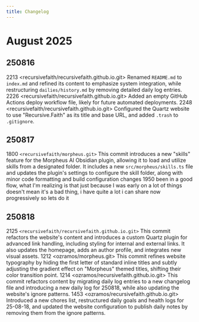 ```yaml
---
title: Changelog
---
```

# August 2025
## 250816
2213 <recursivefaith/recursivefaith.github.io.git> Renamed `README.md` to `index.md` and refined its content to emphasize system integration, while restructuring `dailies/history.md` by removing detailed daily log entries. 
2226 <recursivefaith/recursivefaith.github.io.git> Added an empty GitHub Actions deploy workflow file, likely for future automated deployments. 
2248 <recursivefaith/recursivefaith.github.io.git> Configured the Quartz website to use "Recursive.Faith" as its title and base URL, and added `.trash` to `.gitignore`. 

## 250817
1800 `<recursivefaith/morpheus.git>` This commit introduces a new "skills" feature for the Morpheus AI Obsidian plugin, allowing it to load and utilize skills from a designated folder. It includes a new `src/morpheus/skills.ts` file and updates the plugin's settings to configure the skill folder, along with minor code formatting and build configuration changes
1950 been in a good flow, what I'm realizing is that just because I was early on a lot of things doesn't mean it's a bad thing, i have quite a lot i can share now progressively so lets do it

## 250818
2125 `<recursivefaith/recursivefaith.github.io.git>` This commit refactors the website's content and introduces a custom Quartz plugin for advanced link handling, including styling for internal and external links. It also updates the homepage, adds an author profile, and integrates new visual assets. 1212 <ozramos/morpheus.git> This commit refines website typography by hiding the first letter of standard inline titles and subtly adjusting the gradient effect on "Morpheus" themed titles, shifting their color transition point. 
1214 <ozramos/recursivefaith.github.io.git> This commit refactors content by migrating daily log entries to a new changelog file and introducing a new daily log for 250818, while also updating the website's ignore patterns. 
1453 <ozramos/recursivefaith.github.io.git> Introduced a new chores list, restructured daily goals and health logs for 25-08-18, and updated the website configuration to publish daily notes by removing them from the ignore patterns. 
